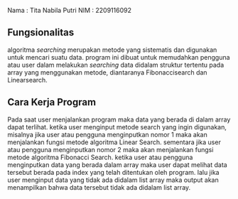 Nama : Tita Nabila Putri 
NIM : 2209116092
## Fungsionalitas
algoritma _searching_ merupakan metode yang sistematis dan digunakan untuk mencari suatu data. program ini dibuat untuk memudahkan pengguna atau user dalam melakukan _searching_ data didalam struktur tertentu pada array yang menggunakan metode, diantaranya Fibonaccisearch dan Linearsearch.
## Cara Kerja Program
Pada saat user menjalankan program maka data yang berada di dalam array dapat terlihat. ketika user menginput metode search yang ingin digunakan, misalnya jika user atau pengguna menginputkan nomor 1 maka akan menjalankan fungsi metode algoritma Linear Search. sementara jika user atau pengguna menginputkan nomor 2 maka akan menjalankan fungsi metode algoritma Fibonacci Search. ketika user atau pengguna menginputkan data yang berada dalam array maka user dapat melihat data tersebut berada pada index yang telah ditentukan oleh program. lalu jika user menginput data yang tidak ada didalam list array maka output akan menampilkan bahwa data tersebut tidak ada didalam list array.   